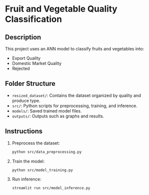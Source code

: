# Fruit and Vegetable Quality Classification

## Description
This project uses an ANN model to classify fruits and vegetables into:
- Export Quality
- Domestic Market Quality
- Rejected

## Folder Structure
- `resized_dataset/`: Contains the dataset organized by quality and produce type.
- `src/`: Python scripts for preprocessing, training, and inference.
- `models/`: Saved trained model files.
- `outputs/`: Outputs such as graphs and results.


## Instructions
1. Preprocess the dataset:
   ```bash
   python src/data_preprocessing.py
   ```
2. Train the model:
   ```bash
   python src/model_training.py
   ```
3. Run inference:
   ```bash
   streamlit run src/model_inference.py
   ```
